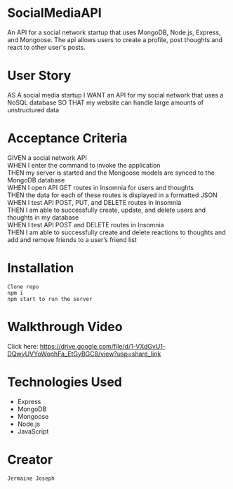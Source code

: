 # SocialMediaAPI
An API for a social network startup that uses MongoDB, Node.js, Express, and Mongoose. The api allows users to create a profile, post thoughts and react to other user's posts.

# User Story
AS A social media startup
I WANT an API for my social network that uses a NoSQL database
SO THAT my website can handle large amounts of unstructured data

# Acceptance Criteria
GIVEN a social network API </br>
WHEN I enter the command to invoke the application</br>
THEN my server is started and the Mongoose models are synced to the MongoDB database</br>
WHEN I open API GET routes in Insomnia for users and thoughts</br>
THEN the data for each of these routes is displayed in a formatted JSON</br>
WHEN I test API POST, PUT, and DELETE routes in Insomnia</br>
THEN I am able to successfully create, update, and delete users and thoughts in my database</br>
WHEN I test API POST and DELETE routes in Insomnia</br>
THEN I am able to successfully create and delete reactions to thoughts and add and remove friends to a user’s friend list</br>

# Installation
    Clone repo
    npm i 
    npm start to run the server

# Walkthrough Video
Click here:
https://drive.google.com/file/d/1-VXdGvU1-DQwyUVYoWophFa_EtGyBGC8/view?usp=share_link

# Technologies Used
* Express
* MongoDB
* Mongoose
* Node.js
* JavaScript 

# Creator
    Jermaine Joseph
